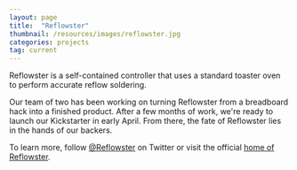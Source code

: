 ```yaml
---
layout: page
title:  "Reflowster"
thumbnail: /resources/images/reflowster.jpg
categories: projects
tag: current
---
```


Reflowster is a self-contained controller that uses a standard toaster oven to perform accurate reflow soldering.

<!--more-->

Our team of two has been working on turning Reflowster from a breadboard hack into a finished product.
After a few months of work, we're ready to launch our Kickstarter in early April. From there, the fate of Reflowster lies in the hands
of our backers.

To learn more, follow [@Reflowster](http://www.twitter.com/reflowster) on Twitter or visit the official [home of Reflowster](http://www.reflowster.com).

